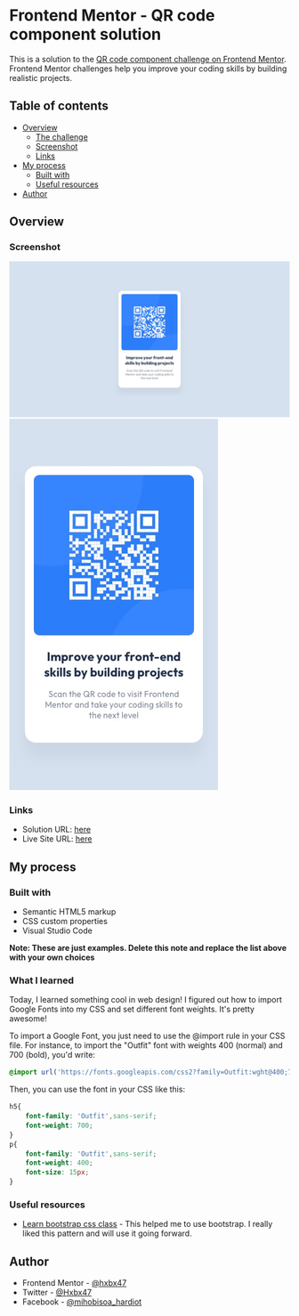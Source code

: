 # Frontend Mentor - QR code component solution

This is a solution to the [QR code component challenge on Frontend Mentor](https://www.frontendmentor.io/challenges/qr-code-component-iux_sIO_H). Frontend Mentor challenges help you improve your coding skills by building realistic projects. 

## Table of contents


- [Overview](#overview)
  - [The challenge](#the-challenge)
  - [Screenshot](#screenshot)
  - [Links](#links)
- [My process](#my-process)
  - [Built with](#built-with)
  - [Useful resources](#useful-resources)
- [Author](#author)

## Overview

### Screenshot

![](screenshots/desktop-design.jpg)
![](screenshots/mobile-design.jpg)


### Links

- Solution URL: [here](https://www.frontendmentor.io/solutions/perfect-qr-code-component-UnakIr7hFi)
- Live Site URL: [here](https://jolly-muffin-9d7263.netlify.app/)

## My process

### Built with

- Semantic HTML5 markup
- CSS custom properties
- Visual Studio Code

**Note: These are just examples. Delete this note and replace the list above with your own choices**

### What I learned

Today, I learned something cool in web design! I figured out how to import Google Fonts into my CSS and set different font weights. It's pretty awesome!

To import a Google Font, you just need to use the @import rule in your CSS file. For instance, to import the "Outfit" font with weights 400 (normal) and 700 (bold), you'd write:

```css
@import url('https://fonts.googleapis.com/css2?family=Outfit:wght@400;700&display=swap');
```
Then, you can use the font in your CSS like this:
```css
h5{
    font-family: 'Outfit',sans-serif;
    font-weight: 700;
}
p{
    font-family: 'Outfit',sans-serif;
    font-weight: 400;
    font-size: 15px;
}
``` 


### Useful resources

- [Learn bootstrap css class](https://www.w3schools.com/bootstrap5/) - This helped me to use bootstrap. I really liked this pattern and will use it going forward.


## Author 
- Frontend Mentor - [@hxbx47](https://www.frontendmentor.io/profile/hxbx47)
- Twitter - [@Hxbx47](https://www.twitter.com/Hxbx47)
- Facebook - [@mihobisoa_hardiot](https://www.facebook.com/hxbx.47)
